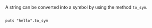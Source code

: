 A string can be converted
into a symbol by using the
method `to_sym`.

<codeblock language="ruby" type="lesson">
<code>
puts "hello".to_sym
</code>
</codeblock>
